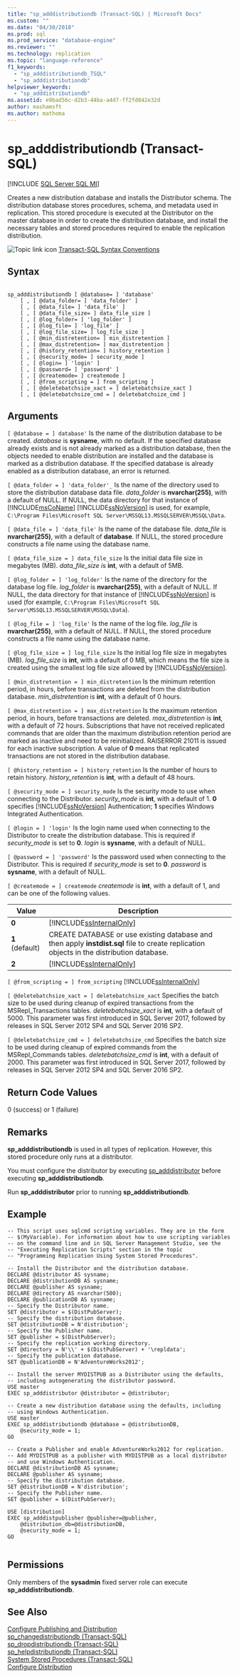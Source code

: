 ```yaml
---
title: "sp_adddistributiondb (Transact-SQL) | Microsoft Docs"
ms.custom: ""
ms.date: "04/30/2018"
ms.prod: sql
ms.prod_service: "database-engine"
ms.reviewer: ""
ms.technology: replication
ms.topic: "language-reference"
f1_keywords: 
  - "sp_adddistributiondb_TSQL"
  - "sp_adddistributiondb"
helpviewer_keywords: 
  - "sp_adddistributiondb"
ms.assetid: e9bad56c-d2b3-44ba-a4d7-ff2fd842e32d
author: mashamsft
ms.author: mathoma
---
```

# sp_adddistributiondb (Transact-SQL)
[!INCLUDE [SQL Server SQL MI](../../includes/applies-to-version/sql-asdbmi.md)]

  Creates a new distribution database and installs the Distributor schema. The distribution database stores procedures, schema, and metadata used in replication. This stored procedure is executed at the Distributor on the master database in order to create the distribution database, and install the necessary tables and stored procedures required to enable the replication distribution.  
  
 ![Topic link icon](../../database-engine/configure-windows/media/topic-link.gif "Topic link icon") [Transact-SQL Syntax Conventions](../../t-sql/language-elements/transact-sql-syntax-conventions-transact-sql.md)  
  
## Syntax  
  
```  
  
sp_adddistributiondb [ @database= ] 'database'   
    [ , [ @data_folder= ] 'data_folder' ]   
    [ , [ @data_file= ] 'data_file' ]   
    [ , [ @data_file_size= ] data_file_size ]   
    [ , [ @log_folder= ] 'log_folder' ]   
    [ , [ @log_file= ] 'log_file' ]   
    [ , [ @log_file_size= ] log_file_size ]   
    [ , [ @min_distretention= ] min_distretention ]   
    [ , [ @max_distretention= ] max_distretention ]   
    [ , [ @history_retention= ] history_retention ]   
    [ , [ @security_mode= ] security_mode ]   
    [ , [ @login= ] 'login' ]   
    [ , [ @password= ] 'password' ]   
    [ , [ @createmode= ] createmode ]  
    [ , [ @from_scripting = ] from_scripting ] 
    [ , [ @deletebatchsize_xact = ] deletebatchsize_xact ] 
    [ , [ @deletebatchsize_cmd = ] deletebatchsize_cmd ] 
```  
  
## Arguments  
`[ @database = ] database'`
 Is the name of the distribution database to be created. *database* is **sysname**, with no default. If the specified database already exists and is not already marked as a distribution database, then the objects needed to enable distribution are installed and the database is marked as a distribution database. If the specified database is already enabled as a distribution database, an error is returned.  
  
`[ @data_folder = ] 'data_folder'_`
 Is the name of the directory used to store the distribution database data file. *data_folder* is **nvarchar(255)**, with a default of NULL. If NULL, the data directory for that instance of [!INCLUDE[msCoName](../../includes/msconame-md.md)] [!INCLUDE[ssNoVersion](../../includes/ssnoversion-md.md)] is used, for example, `C:\Program Files\Microsoft SQL Server\MSSQL13.MSSQLSERVER\MSSQL\Data`.  
  
`[ @data_file = ] 'data_file'`
 Is the name of the database file. *data_file* is **nvarchar(255)**, with a default of **database**. If NULL, the stored procedure constructs a file name using the database name.  
  
`[ @data_file_size = ] data_file_size`
 Is the initial data file size in megabytes (MB). *data_file_size i*s **int**, with a default of 5MB.  
  
`[ @log_folder = ] 'log_folder'`
 Is the name of the directory for the database log file. *log_folder* is **nvarchar(255)**, with a default of NULL. If NULL, the data directory for that instance of [!INCLUDE[ssNoVersion](../../includes/ssnoversion-md.md)] is used (for example, `C:\Program Files\Microsoft SQL Server\MSSQL13.MSSQLSERVER\MSSQL\Data`).  
  
`[ @log_file = ] 'log_file'`
 Is the name of the log file. *log_file* is **nvarchar(255)**, with a default of NULL. If NULL, the stored procedure constructs a file name using the database name.  
  
`[ @log_file_size = ] log_file_size`
 Is the initial log file size in megabytes (MB). *log_file_size* is **int**, with a default of 0 MB, which means the file size is created using the smallest log file size allowed by [!INCLUDE[ssNoVersion](../../includes/ssnoversion-md.md)].  
  
`[ @min_distretention = ] min_distretention`
 Is the minimum retention period, in hours, before transactions are deleted from the distribution database. *min_distretention* is **int**, with a default of 0 hours.  
  
`[ @max_distretention = ] max_distretention`
 Is the maximum retention period, in hours, before transactions are deleted. *max_distretention* is **int**, with a default of 72 hours. Subscriptions that have not received replicated commands that are older than the maximum distribution retention period are marked as inactive and need to be reinitialized. RAISERROR 21011 is issued for each inactive subscription. A value of **0** means that replicated transactions are not stored in the distribution database.  
  
`[ @history_retention = ] history_retention`
 Is the number of hours to retain history. *history_retention* is **int**, with a default of 48 hours.  
  
`[ @security_mode = ] security_mode`
 Is the security mode to use when connecting to the Distributor. *security_mode* is **int**, with a default of 1. **0** specifies [!INCLUDE[ssNoVersion](../../includes/ssnoversion-md.md)] Authentication; **1** specifies Windows Integrated Authentication.  
  
`[ @login = ] 'login'`
 Is the login name used when connecting to the Distributor to create the distribution database. This is required if *security_mode* is set to **0**. *login* is **sysname**, with a default of NULL.  
  
`[ @password = ] 'password'`
 Is the password used when connecting to the Distributor. This is required if *security_mode* is set to **0**. *password* is **sysname**, with a default of NULL.  
  
`[ @createmode = ] createmode`
 *createmode* is **int**, with a default of 1, and can be one of the following values.  
  
|Value|Description|  
|-----------|-----------------|  
|**0**|[!INCLUDE[ssInternalOnly](../../includes/ssinternalonly-md.md)]|  
|**1** (default)|CREATE DATABASE or use existing database and then apply **instdist.sql** file to create replication objects in the distribution database.|  
|**2**|[!INCLUDE[ssInternalOnly](../../includes/ssinternalonly-md.md)]|  
  
`[ @from_scripting = ] from_scripting`
 [!INCLUDE[ssInternalOnly](../../includes/ssinternalonly-md.md)]  
 
`[ @deletebatchsize_xact = ] deletebatchsize_xact`
 Specifies the batch size to be used during cleanup of expired transactions from the MSRepl_Transactions tables. *deletebatchsize_xact* is **int**, with a default of 5000. This parameter was first introduced in SQL Server 2017, followed by releases in SQL Server 2012 SP4 and SQL Server 2016 SP2.  

`[ @deletebatchsize_cmd = ] deletebatchsize_cmd`
 Specifies the batch size to be used during cleanup of expired commands from the MSRepl_Commands tables. *deletebatchsize_cmd* is **int**, with a default of 2000. This parameter was first introduced in SQL Server 2017, followed by releases in SQL Server 2012 SP4 and SQL Server 2016 SP2. 
 
  
## Return Code Values  
 0 (success) or 1 (failure)  
  
## Remarks  
 **sp_adddistributiondb** is used in all types of replication. However, this stored procedure only runs at a distributor.  
  
 You must configure the distributor by executing [sp_adddistributor](../../relational-databases/system-stored-procedures/sp-adddistributor-transact-sql.md) before executing **sp_adddistributiondb**.  
  
 Run **sp_adddistributor** prior to running **sp_adddistributiondb**.  
  
## Example  
  
```  
-- This script uses sqlcmd scripting variables. They are in the form  
-- $(MyVariable). For information about how to use scripting variables    
-- on the command line and in SQL Server Management Studio, see the   
-- "Executing Replication Scripts" section in the topic  
-- "Programming Replication Using System Stored Procedures".  
  
-- Install the Distributor and the distribution database.  
DECLARE @distributor AS sysname;  
DECLARE @distributionDB AS sysname;  
DECLARE @publisher AS sysname;  
DECLARE @directory AS nvarchar(500);  
DECLARE @publicationDB AS sysname;  
-- Specify the Distributor name.  
SET @distributor = $(DistPubServer);  
-- Specify the distribution database.  
SET @distributionDB = N'distribution';  
-- Specify the Publisher name.  
SET @publisher = $(DistPubServer);  
-- Specify the replication working directory.  
SET @directory = N'\\' + $(DistPubServer) + '\repldata';  
-- Specify the publication database.  
SET @publicationDB = N'AdventureWorks2012';   
  
-- Install the server MYDISTPUB as a Distributor using the defaults,  
-- including autogenerating the distributor password.  
USE master  
EXEC sp_adddistributor @distributor = @distributor;  
  
-- Create a new distribution database using the defaults, including  
-- using Windows Authentication.  
USE master  
EXEC sp_adddistributiondb @database = @distributionDB,   
    @security_mode = 1;  
GO  
  
-- Create a Publisher and enable AdventureWorks2012 for replication.  
-- Add MYDISTPUB as a publisher with MYDISTPUB as a local distributor  
-- and use Windows Authentication.  
DECLARE @distributionDB AS sysname;  
DECLARE @publisher AS sysname;  
-- Specify the distribution database.  
SET @distributionDB = N'distribution';  
-- Specify the Publisher name.  
SET @publisher = $(DistPubServer);  
  
USE [distribution]  
EXEC sp_adddistpublisher @publisher=@publisher,   
    @distribution_db=@distributionDB,   
    @security_mode = 1;  
GO  
  
```  
  
## Permissions  
 Only members of the **sysadmin** fixed server role can execute **sp_adddistributiondb**.  
  
## See Also  
 [Configure Publishing and Distribution](../../relational-databases/replication/configure-publishing-and-distribution.md)   
 [sp_changedistributiondb &#40;Transact-SQL&#41;](../../relational-databases/system-stored-procedures/sp-changedistributiondb-transact-sql.md)   
 [sp_dropdistributiondb &#40;Transact-SQL&#41;](../../relational-databases/system-stored-procedures/sp-dropdistributiondb-transact-sql.md)   
 [sp_helpdistributiondb &#40;Transact-SQL&#41;](../../relational-databases/system-stored-procedures/sp-helpdistributiondb-transact-sql.md)   
 [System Stored Procedures &#40;Transact-SQL&#41;](../../relational-databases/system-stored-procedures/system-stored-procedures-transact-sql.md)   
 [Configure Distribution](../../relational-databases/replication/configure-distribution.md)  
  
  
